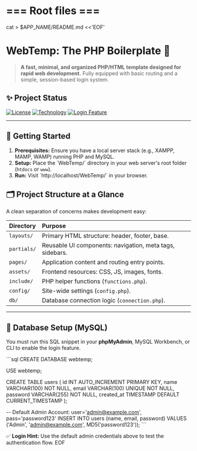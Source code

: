 # === Root files ===
cat > $APP_NAME/README.md <<'EOF'
# WebTemp: The PHP Boilerplate 🚀

> **A fast, minimal, and organized PHP/HTML template designed for rapid web development.**
> Fully equipped with basic routing and a simple, session-based login system.

## ✨ Project Status
[![License](https://img.shields.io/badge/License-MIT-blue.svg)](https://opensource.org/licenses/MIT)
[![Technology](https://img.shields.io/badge/Technology-PHP%20%7C%20MySQL-7777BB.svg)]()
[![Login Feature](https://img.shields.io/badge/Auth-Simple%20Session%20Login-yellowgreen.svg)]()

---

## 🚦 Getting Started

1.  **Prerequisites:** Ensure you have a local server stack (e.g., XAMPP, MAMP, WAMP) running PHP and MySQL.
2.  **Setup:** Place the \`WebTemp/\` directory in your web server's root folder (`htdocs` or `www`).
3.  **Run:** Visit \`http://localhost/WebTemp/\` in your browser.

## 🗂️ Project Structure at a Glance

A clean separation of concerns makes development easy:

| Directory | Purpose |
| :--- | :--- |
| `layouts/` | Primary HTML structure: header, footer, base. |
| `partials/` | Reusable UI components: navigation, meta tags, sidebars. |
| `pages/` | Application content and routing entry points. |
| `assets/` | Frontend resources: CSS, JS, images, fonts. |
| `include/` | PHP helper functions (`functions.php`). |
| `config/` | Site-wide settings (`config.php`). |
| `db/` | Database connection logic (`connection.php`). |

---

## 🔑 Database Setup (MySQL)

You must run this SQL snippet in your **phpMyAdmin**, MySQL Workbench, or CLI to enable the login feature.

\`\`\`sql
CREATE DATABASE webtemp;

USE webtemp;

CREATE TABLE users (
  id INT AUTO_INCREMENT PRIMARY KEY,
  name VARCHAR(100) NOT NULL,
  email VARCHAR(100) UNIQUE NOT NULL,
  password VARCHAR(255) NOT NULL,
  created_at TIMESTAMP DEFAULT CURRENT_TIMESTAMP
);

-- Default Admin Account: user='admin@example.com', pass='password123'
INSERT INTO users (name, email, password)
VALUES ('Admin', 'admin@example.com', MD5('password123'));
\`\`\`

✅ **Login Hint:** Use the default admin credentials above to test the authentication flow.
EOF
